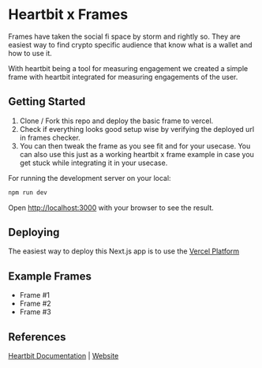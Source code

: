 # Heartbit x Frames

Frames have taken the social fi space by storm and rightly so. They are easiest way to find crypto specific audience that know what is a wallet and how to use it.

With heartbit being a tool for measuring engagement we created a simple frame with heartbit integrated for measuring engagements of the user.

## Getting Started

1. Clone / Fork this repo and deploy the basic frame to vercel. 
2. Check if everything looks good setup wise by verifying the deployed url in frames checker.
3. You can then tweak the frame as you see fit and for your usecase. You can also use this just as a working heartbit x frame example in case you get stuck while integrating it in your usecase.

For running the development server on your local:

```bash
npm run dev
```

Open [http://localhost:3000](http://localhost:3000) with your browser to see the result.

## Deploying

The easiest way to deploy this Next.js app is to use the [Vercel Platform](https://vercel.com/new?utm_medium=default-template&filter=next.js&utm_source=create-next-app&utm_campaign=create-next-app-readme)


## Example Frames

* Frame #1
* Frame #2
* Frame #3

## References

[Heartbit Documentation](https://portal.fileverse.io/#/0x3d3dcEd1cb7676cbd90C4C4339D50AD52Bac37Fa/file/4?chainId=100) | [Website](https://fileverse.io/heartbit)
